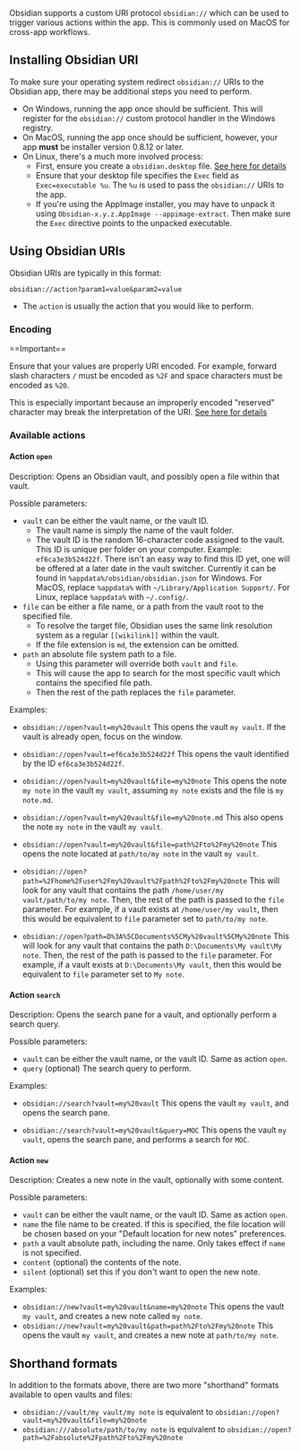 Obsidian supports a custom URI protocol `obsidian://` which can be used to trigger various actions within the app. This is commonly used on MacOS for cross-app workflows.

## Installing Obsidian URI

To make sure your operating system redirect `obsidian://` URIs to the Obsidian app, there may be additional steps you need to perform.

- On Windows, running the app once should be sufficient. This will register for the `obsidian://` custom protocol handler in the Windows registry.
- On MacOS, running the app once should be sufficient, however, your app **must** be installer version 0.8.12 or later.
- On Linux, there's a much more involved process:
	- First, ensure you create a `obsidian.desktop` file. [See here for details](https://developer.gnome.org/integration-guide/stable/desktop-files.html.en)
	- Ensure that your desktop file specifies the `Exec` field as `Exec=executable %u`. The `%u` is used to pass the `obsidian://` URIs to the app.
	- If you're using the AppImage installer, you may have to unpack it using `Obsidian-x.y.z.AppImage --appimage-extract`. Then make sure the `Exec` directive points to the unpacked executable.

## Using Obsidian URIs

Obsidian URIs are typically in this format:

```
obsidian://action?param1=value&param2=value
```

- The `action` is usually the action that you would like to perform.

### Encoding

==Important==

Ensure that your values are properly URI encoded. For example, forward slash characters `/` must be encoded as `%2F` and space characters must be encoded as `%20`.

This is especially important because an improperly encoded "reserved" character may break the interpretation of the URI. [See here for details](https://en.wikipedia.org/wiki/Percent-encoding)

### Available actions

#### Action `open`

Description: Opens an Obsidian vault, and possibly open a file within that vault.

Possible parameters:

- `vault` can be either the vault name, or the vault ID.
	- The vault name is simply the name of the vault folder.
	- The vault ID is the random 16-character code assigned to the vault. This ID is unique per folder on your computer. Example: `ef6ca3e3b524d22f`. There isn't an easy way to find this ID yet, one will be offered at a later date in the vault switcher. Currently it can be found in `%appdata%/obsidian/obsidian.json` for Windows. For MacOS, replace `%appdata%` with `~/Library/Application Support/`. For Linux, replace `%appdata%` with `~/.config/`.
- `file` can be either a file name, or a path from the vault root to the specified file.
	- To resolve the target file, Obsidian uses the same link resolution system as a regular `[[wikilink]]` within the vault.
	- If the file extension is `md`, the extension can be omitted.
- `path` an absolute file system path to a file.
	- Using this parameter will override both `vault` and `file`.
	- This will cause the app to search for the most specific vault which contains the specified file path.
	- Then the rest of the path replaces the `file` parameter.

Examples:

- `obsidian://open?vault=my%20vault`
	This opens the vault `my vault`. If the vault is already open, focus on the window.

- `obsidian://open?vault=ef6ca3e3b524d22f`
	This opens the vault identified by the ID `ef6ca3e3b524d22f`.

- `obsidian://open?vault=my%20vault&file=my%20note`
	This opens the note `my note` in the vault `my vault`, assuming `my note` exists and the file is `my note.md`.

- `obsidian://open?vault=my%20vault&file=my%20note.md`
	This also opens the note `my note` in the vault `my vault`.

- `obsidian://open?vault=my%20vault&file=path%2Fto%2Fmy%20note`
	This opens the note located at `path/to/my note` in the vault `my vault`.

- `obsidian://open?path=%2Fhome%2Fuser%2Fmy%20vault%2Fpath%2Fto%2Fmy%20note`
	This will look for any vault that contains the path `/home/user/my vault/path/to/my note`. Then, the rest of the path is passed to the `file` parameter. For example, if a vault exists at `/home/user/my vault`, then this would be equivalent to `file` parameter set to `path/to/my note`.

- `obsidian://open?path=D%3A%5CDocuments%5CMy%20vault%5CMy%20note`
	This will look for any vault that contains the path `D:\Documents\My vault\My note`. Then, the rest of the path is passed to the `file` parameter. For example, if a vault exists at `D:\Documents\My vault`, then this would be equivalent to `file` parameter set to `My note`.
	
#### Action `search`

Description: Opens the search pane for a vault, and optionally perform a search query.

Possible parameters:

- `vault` can be either the vault name, or the vault ID. Same as action `open`.
- `query` (optional) The search query to perform.

Examples:

- `obsidian://search?vault=my%20vault`
	This opens the vault `my vault`, and opens the search pane.

- `obsidian://search?vault=my%20vault&query=MOC`
	This opens the vault `my vault`, opens the search pane, and performs a search for `MOC`.
	
#### Action `new`

Description: Creates a new note in the vault, optionally with some content.

Possible parameters:

- `vault` can be either the vault name, or the vault ID. Same as action `open`.
- `name` the file name to be created. If this is specified, the file location will be chosen based on your "Default location for new notes" preferences.
- `path` a vault absolute path, including the name. Only takes effect if `name` is not specified.
- `content` (optional) the contents of the note.
- `silent` (optional) set this if you don't want to open the new note.

Examples:

- `obsidian://new?vault=my%20vault&name=my%20note`
	This opens the vault `my vault`, and creates a new note called `my note`.
- `obsidian://new?vault=my%20vault&path=path%2Fto%2Fmy%20note`
	This opens the vault `my vault`, and creates a new note at `path/to/my note`.

## Shorthand formats

In addition to the formats above, there are two more "shorthand" formats available to open vaults and files:

- `obsidian://vault/my vault/my note` is equivalent to `obsidian://open?vault=my%20vault&file=my%20note`
- `obsidian:///absolute/path/to/my note` is equivalent to `obsidian://open?path=%2Fabsolute%2Fpath%2Fto%2Fmy%20note`
